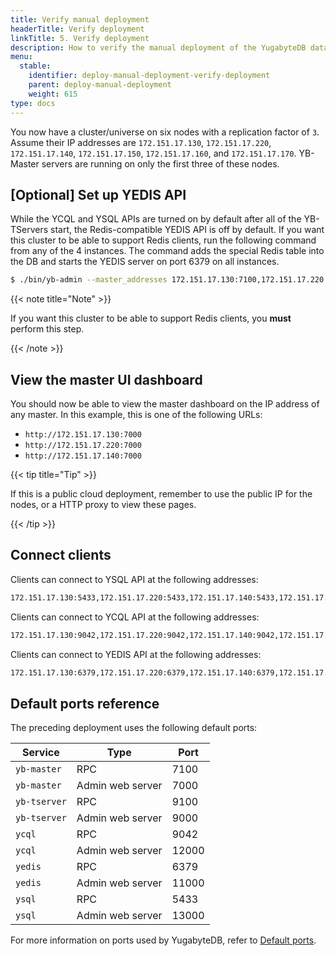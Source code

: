 ```yaml
---
title: Verify manual deployment
headerTitle: Verify deployment
linkTitle: 5. Verify deployment
description: How to verify the manual deployment of the YugabyteDB database cluster.
menu:
  stable:
    identifier: deploy-manual-deployment-verify-deployment
    parent: deploy-manual-deployment
    weight: 615
type: docs
---
```


You now have a cluster/universe on six nodes with a replication factor of `3`. Assume their IP addresses are `172.151.17.130`, `172.151.17.220`, `172.151.17.140`, `172.151.17.150`, `172.151.17.160`, and `172.151.17.170`. YB-Master servers are running on only the first three of these nodes.

## [Optional] Set up YEDIS API

While the YCQL and YSQL APIs are turned on by default after all of the YB-TServers start, the Redis-compatible YEDIS API is off by default. If you want this cluster to be able to support Redis clients, run the following command from any of the 4 instances. The command adds the special Redis table into the DB and starts the YEDIS server on port 6379 on all instances.

```sh
$ ./bin/yb-admin --master_addresses 172.151.17.130:7100,172.151.17.220:7100,172.151.17.140:7100 setup_redis_table
```

{{< note title="Note" >}}

If you want this cluster to be able to support Redis clients, you **must** perform this step.

{{< /note >}}

## View the master UI dashboard

You should now be able to view the master dashboard on the IP address of any master. In this example, this is one of the following URLs:

- `http://172.151.17.130:7000`
- `http://172.151.17.220:7000`
- `http://172.151.17.140:7000`

{{< tip title="Tip" >}}

If this is a public cloud deployment, remember to use the public IP for the nodes, or a HTTP proxy to view these pages.

{{< /tip >}}

## Connect clients

Clients can connect to YSQL API at the following addresses:

```sh
172.151.17.130:5433,172.151.17.220:5433,172.151.17.140:5433,172.151.17.150:5433,172.151.17.160:5433,172.151.17.170:5433
```

Clients can connect to YCQL API at the following addresses:

```sh
172.151.17.130:9042,172.151.17.220:9042,172.151.17.140:9042,172.151.17.150:9042,172.151.17.160:9042,172.151.17.170:9042
```

Clients can connect to YEDIS API at the following addresses:

```sh
172.151.17.130:6379,172.151.17.220:6379,172.151.17.140:6379,172.151.17.150:6379,172.151.17.160:6379,172.151.17.170:6379
```

## Default ports reference

The preceding deployment uses the following default ports:

Service | Type | Port
--------|------| -------
`yb-master` | RPC | 7100
`yb-master` | Admin web server | 7000
`yb-tserver` | RPC | 9100
`yb-tserver` | Admin web server | 9000
`ycql` | RPC | 9042
`ycql` | Admin web server | 12000
`yedis` | RPC | 6379
`yedis` | Admin web server | 11000
`ysql` | RPC | 5433
`ysql` | Admin web server | 13000

For more information on ports used by YugabyteDB, refer to [Default ports](../../../reference/configuration/default-ports/).

